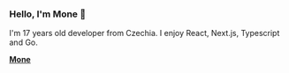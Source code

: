 ### Hello, I'm Mone 👋

I'm 17 years old developer from Czechia. I enjoy React, Next.js, Typescript and Go.

[**Mone**](https://sadm.one)
